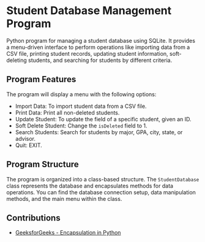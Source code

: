 # Student Database Management Program

Python program for managing a student database using SQLite. It provides a menu-driven interface to perform operations like importing data from a CSV file, printing student records, updating student information, soft-deleting students, and searching for students by different criteria.

## Program Features

The program will display a menu with the following options:
- Import Data: To import student data from a CSV file.
- Print Data: Print all non-deleted students.
- Update Student: To update the field of a specific student, given an ID.
- Soft Delete Student: Change the `isDeleted` field to 1.
- Search Students: Search for students by major, GPA, city, state, or advisor.
- Quit: EXIT.

## Program Structure

The program is organized into a class-based structure. The `StudentDatabase` class represents the database and encapsulates methods for data operations. You can find the database connection setup, data manipulation methods, and the main menu within the class.

## Contributions

- [GeeksforGeeks - Encapsulation in Python](https://www.geeksforgeeks.org/encapsulation-in-python/)

